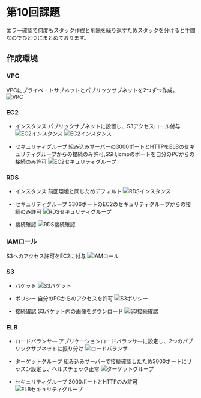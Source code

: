 # 第10回課題

エラー確認で何度もスタック作成と削除を繰り返すためスタックを分けると手間なのでひとつにまとめております。

## 作成環境

### VPC
VPCにプライベートサブネットとパブリックサブネットを2つずつ作成。
![VPC](images10/vpc.png)

### EC2
- インスタンス
パブリックサブネットに設置し、S3アクセスロール付与
![EC2インスタンス](images10/ec2-1.png)
![EC2インスタンス](images10/ec2-2.png)

- セキュリティグループ
組み込みサーバーの3000ポートとHTTPをELBのセキュリティグループからの接続のみ許可,SSH,icmpのポートを自分のPCからの接続のみ許可
![EC2セキュリティグループ](images10/ec2security.png)

### RDS
- インスタンス
前回環境と同じためデフォルト
![RDSインスタンス](images10/rds.png)

- セキュリティグループ
3306ポートのEC2のセキュリティグループからの接続のみ許可
![RDSセキュリティグループ](images10/rdssecurity.png)

- 接続確認
![RDS接続確認](images10/mysql.png)

### IAMロール
S3へのアクセス許可をEC2に付与
![IAMロール](images10/iamrole.png)

### S3
- バケット
![S3バケット](images10/s3bucket.png)

- ポリシー
自分のPCからのアクセスを許可
![S3ポリシー](images10/bucketpolicy.png)

- 接続確認
S3バケット内の画像をダウンロード
![S3接続確認](images10/s3-download.png)

### ELB
- ロードバランサ―
アプリケーションロードバランサ―に設定し、2つのパブリックサブネットに振り分け
![ロードバランサ―](images10/roadbalancer.png)

- ターゲットグループ
組み込みサーバーで接続確認したため3000ポートにリッスン設定し、ヘルスチェック正常
![ターゲットグループ](images10/healthcheck.png)

- セキュリティグループ
3000ポートとHTTPのみ許可
![ELBセキュリティグループ](images10/elbsecurity.png)

